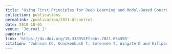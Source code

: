 ```yaml
---
title: "Using First Principles for Deep Learning and Model-Based Control of Soft Robots"
collection: publications
permalink: /publication/2021-dlcontrol
date: 2010-10-01
venue: 'Journal 1'
paperurl: 
link: 'https://dx.doi.org/10.3389%2Ffrobt.2021.654398'
citation: 'Johnson CC, Quackenbush T, Sorensen T, Wingate D and Killpack MD (2021) Using First Principles for Deep Learning and Model-Based Control of Soft Robots. <i>Front. Robot. AI 8:654398.</i> doi: 10.3389/frobt.2021.654398'
---
```


<!-- ---
title: "BayesPostEst: An R Package to Generate Postestimation Quantities for Bayesian MCMC Estimation"
collection: publications
permalink: /publication/2019-bayespostest
date: 2019-10-01
venue: 'Journal of Open Source Software'
paperurl: '/files/pdf/research/BayesPostEst.pdf'
link: 'https://doi.org/10.21105/joss.01722'
citation: 'Scogin, Shana, Johannes Karreth, Andreas Beger, and Rob Williams. 2019. &quot;BayesPostEst: An R Package to Generate Postestimation Quantities for Bayesian MCMC Estimation.&quot; <i>Journal of Open Source Software</i> 4(42): 1722. doi:10.21105/joss.01722'
--- -->